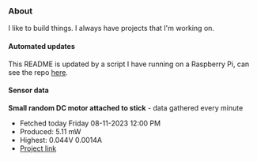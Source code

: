 ### About
I like to build things. I always have projects that I'm working on.

#### Automated updates
This README is updated by a script I have running on a Raspberry Pi, can see the repo [here](https://github.com/jdc-cunningham/raspi-git-repo-updater).

#### Sensor data


**Small random DC motor attached to stick** - data gathered every minute
- Fetched today Friday 08-11-2023 12:00 PM
- Produced: 5.11 mW
- Highest: 0.044V 0.0014A
- [Project link](https://github.com/jdc-cunningham/turbine-raspi)